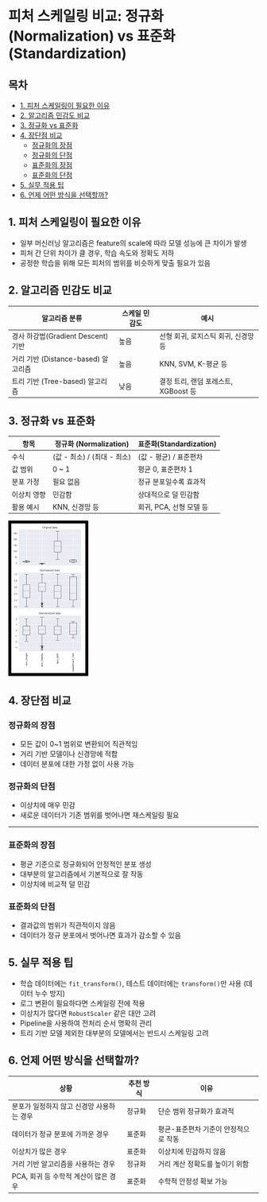 
# 피처 스케일링 비교: 정규화(Normalization) vs 표준화(Standardization)

## 목차
- [1. 피처 스케일링이 필요한 이유](#1-피처-스케일링이-필요한-이유)
- [2. 알고리즘 민감도 비교](#2-알고리즘-민감도-비교)
- [3. 정규화 vs 표준화](#3-정규화-vs-표준화)
- [4. 장단점 비교](#4-장단점-비교)
  - [정규화의 장점](#정규화의-장점)
  - [정규화의 단점](#정규화의-장점)
  - [표준화의 장점](#표준화의-장점)
  - [표준화의 단점](#표준준화의-장점)
- [5. 실무 적용 팁](#5-실무-적용-팁)
- [6. 언제 어떤 방식을 선택할까?](#6-언제-어떤-방식을-선택할까?)

## 1. 피처 스케일링이 필요한 이유

- 일부 머신러닝 알고리즘은 feature의 scale에 따라 모델 성능에 큰 차이가 발생
- 피처 간 단위 차이가 클 경우, 학습 속도와 정확도 저하  
- 공정한 학습을 위해 모든 피처의 범위를 비슷하게 맞출 필요가 있음  


## 2. 알고리즘 민감도 비교

| 알고리즘 분류       | 스케일 민감도 | 예시                                       |
|--------------------|----------------|--------------------------------------------|
| 경사 하강법(Gradient Descent) 기반 | 높음     | 선형 회귀, 로지스틱 회귀, 신경망 등 |
| 거리 기반 (Distance-based) 알고리즘 | 높음      | KNN, SVM, K-평균 등  
| 트리 기반 (Tree-based) 알고리즘 | 낮음        | 결정 트리, 랜덤 포레스트, XGBoost 등  

## 3. 정규화 vs 표준화  

| 항목       | 정규화   (Normalization)                          | 표준화(Standardization)                          |
|------------|------------------------------------|----------------------------------|
| 수식       | (값 - 최소) / (최대 - 최소)         | (값 - 평균) / 표준편차             |
| 값 범위    | 0 ~ 1                              | 평균 0, 표준편차 1                |
| 분포 가정  | 필요 없음                           | 정규 분포일수록 효과적             |
| 이상치 영향| 민감함                              | 상대적으로 덜 민감함              |
| 활용 예시  | KNN, 신경망 등                       | 회귀, PCA, 선형 모델 등           |

![정규화 vs 표준화](../assets/ml_img_1.png)

## 4. 장단점 비교

### 정규화의 장점  
- 모든 값이 0~1 범위로 변환되어 직관적임  
- 거리 기반 모델이나 신경망에 적합  
- 데이터 분포에 대한 가정 없이 사용 가능  

### 정규화의 단점  
- 이상치에 매우 민감  
- 새로운 데이터가 기존 범위를 벗어나면 재스케일링 필요  

---

### 표준화의 장점  
- 평균 기준으로 정규화되어 안정적인 분포 생성  
- 대부분의 알고리즘에서 기본적으로 잘 작동  
- 이상치에 비교적 덜 민감  

### 표준화의 단점  
- 결과값의 범위가 직관적이지 않음  
- 데이터가 정규 분포에서 벗어나면 효과가 감소할 수 있음  


## 5. 실무 적용 팁

- 학습 데이터에는 `fit_transform()`, 테스트 데이터에는 `transform()`만 사용 (데이터 누수 방지)  
- 로그 변환이 필요하다면 스케일링 전에 적용  
- 이상치가 많다면 `RobustScaler` 같은 대안 고려  
- Pipeline을 사용하여 전처리 순서 명확히 관리  
- 트리 기반 모델 제외한 대부분의 모델에서는 반드시 스케일링 고려  


## 6. 언제 어떤 방식을 선택할까?

| 상황                                 | 추천 방식   | 이유                                |
|--------------------------------------|--------------|-------------------------------------|
| 분포가 일정하지 않고 신경망 사용하는 경우 | 정규화       | 단순 범위 정규화가 효과적            |
| 데이터가 정규 분포에 가까운 경우      | 표준화       | 평균-표준편차 기준이 안정적으로 작동 |
| 이상치가 많은 경우                   | 표준화       | 이상치에 민감하지 않음               |
| 거리 기반 알고리즘을 사용하는 경우     | 정규화       | 거리 계산 정확도를 높이기 위함       |
| PCA, 회귀 등 수학적 계산이 많은 경우 | 표준화       | 수학적 안정성 확보 가능              |

